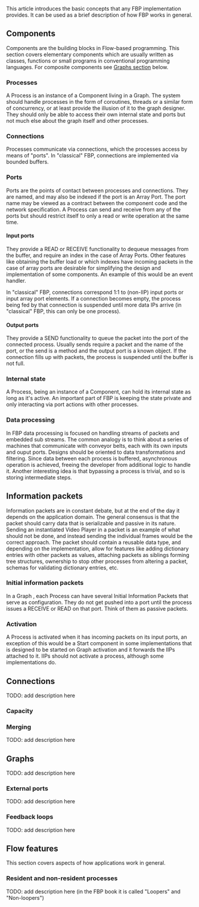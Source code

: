 This article introduces the basic concepts that any FBP implementation provides. It can be used as a brief description of how FBP works in general.

## Components

Components are the building blocks in Flow-based programming. This section covers elementary components which are usually written as classes, functions or small programs in conventional programming languages. For composite components see [Graphs section](Concepts#Graphs) below.

### Processes

A Process is an instance of a Component living in a Graph. The system should handle processes in the form of coroutines, threads or a similar form of concurrency, or at least provide the illusion of it to the graph designer. They should only be able to access their own internal state and ports but not much else about the graph itself and other processes.

### Connections

Processes communicate via connections, which the processes access by means of "ports". In "classical" FBP, connections are implemented via bounded buffers. 

### Ports

Ports are the points of contact between processes and connections. They are named, and may also be indexed if the port is an Array Port. The port name may be viewed as a contract between the component code and the network specification.  A Process can send and receive from any of the ports but should restrict itself to only a read or write operation at the same time.

#### Input ports

They provide a READ or RECEIVE functionality to dequeue messages from the buffer, and require an index in the case of Array Ports. Other features like obtaining the buffer load or which indexes have incoming packets in the case of array ports are desirable for simplifying the design and implementation of some components. An example of this would be an event handler.

In "classical" FBP, connections correspond 1:1 to (non-IIP) input ports or input array port elements.  If a connection becomes empty, the process being fed by that connection is suspended until more data IPs arrive (in "classical" FBP, this can only be one process).

#### Output ports

They provide a SEND functionality to queue the packet into the port of the connected process. Usually sends require a packet and the name of the port, or the send is a method and the output port is a known object.
If the connection fills up with packets, the process is suspended until the buffer is not full.

### Internal state

A Process, being an instance of a Component, can hold its internal state as long as it's active. An important part of FBP is keeping the state private and only interacting via port actions with other processes.

### Data processing

In FBP data processing is focused on handling streams of packets and embedded sub streams. The common analogy is to think about a series of machines that communicate with conveyor belts, each with its own inputs and ouput ports. Designs should be oriented to data transformations and filtering. Since data between each process is buffered, asynchronous operation is achieved, freeing the developer from additional logic to handle it.
Another interesting idea is that bypassing a process is trivial, and so is storing intermediate steps.

## Information packets

Information packets are in constant debate, but at the end of the day it depends on the application domain. The general consensus is that the packet should carry data that is serializable and passive in its nature. Sending an instantiated Video Player in a packet is an example of what should not be done, and instead sending the individual frames would be the correct approach.
The packet should contain a reusable data type, and depending on the implementation, allow for features like adding dictionary entries with other packets as values, attaching packets as siblings forming tree structures, ownership to stop other processes from altering a packet, schemas for validating dictionary entries, etc. 

### Initial information packets
In a Graph , each Process can have several Initial Information Packets that serve as configuration. They do not get pushed into a port until the process issues a RECEIVE or READ on that port. Think of them as passive packets.

### Activation

A Process is activated when it has incoming packets on its input ports, an exception of this would be a Start component in some implementations that is designed to be started on Graph activation and it forwards the IIPs attached to it.
IIPs should not activate a process, although some implementations do.


## Connections

TODO: add description here

### Capacity

### Merging

TODO: add description here

## Graphs

TODO: add description here

### External ports

TODO: add description here

### Feedback loops

TODO: add description here

## Flow features

This section covers aspects of how applications work in general.

### Resident and non-resident processes

TODO: add description here (in the FBP book it is called "Loopers" and "Non-loopers")
